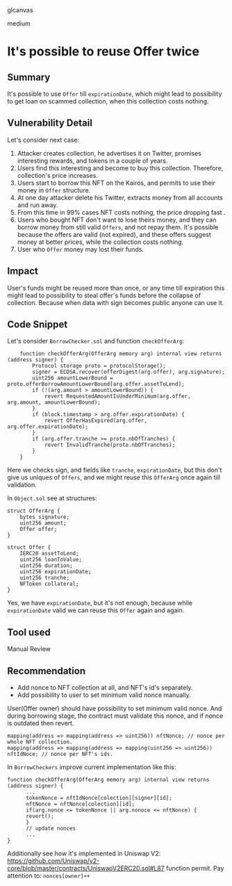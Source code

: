 glcanvas

medium

# It's possible to reuse Offer twice

## Summary

It's possible to use `Offer` till `expirationDate`, which might lead to possibility to get loan on scammed collection, when this collection costs nothing.


## Vulnerability Detail

Let's consider next case:

1) Attacker creates collection, he advertises it on Twitter, promises interesting rewards, and tokens in a couple of years.
2) Users find this interesting and become to buy this collection. Therefore, collection's price increases.
3) Users start to borrow this NFT on the Kairos, and permits to use their money in `Offer` structure. 
4) At one day attacker delete his Twitter, extracts money from all accounts and run away.
5) From this time in 99% cases NFT costs nothing, the price dropping fast .
6) Users who bought NFT don't want to lose theirs money, and they can borrow money from still valid `Offers`, and not repay them. It's possible because  the offers are valid (not expired), and these offers suggest money at better prices, while the collection costs nothing. 
7) User who `Offer` money may lost their funds.

## Impact

User's funds might be reused more than once, or any time till expiration
this might lead to possibility to steal offer's funds before the collapse of collection. Because when data with sign becomes public anyone can use it.

## Code Snippet

Let's consider `BorrowChecker.sol` and function `checkOfferArg`:
```solidity
    function checkOfferArg(OfferArg memory arg) internal view returns (address signer) {
        Protocol storage proto = protocolStorage();
        signer = ECDSA.recover(offerDigest(arg.offer), arg.signature);
        uint256 amountLowerBound = proto.offerBorrowAmountLowerBound[arg.offer.assetToLend];
        if (!(arg.amount > amountLowerBound)) {
            revert RequestedAmountIsUnderMinimum(arg.offer, arg.amount, amountLowerBound);
        }
        if (block.timestamp > arg.offer.expirationDate) {
            revert OfferHasExpired(arg.offer, arg.offer.expirationDate);
        }
        if (arg.offer.tranche >= proto.nbOfTranches) {
            revert InvalidTranche(proto.nbOfTranches);
        }
    }
```

Here we checks sign, and fields like `tranche`, `expirationDate`, but this don't give us uniques of `Offers`, and we might reuse this `OfferArg` once again till validation.

In `Object.sol` see at structures:
```solidity
struct OfferArg {
    bytes signature;
    uint256 amount;
    Offer offer;
}

struct Offer {
    IERC20 assetToLend;
    uint256 loanToValue;
    uint256 duration;
    uint256 expirationDate;
    uint256 tranche;
    NFToken collateral;
}
```

Yes, we have `expirationDate`, but it's not enough, because while `expirationDate` valid we can reuse this `Offer` again and again.

## Tool used

Manual Review

## Recommendation

* Add nonce to NFT collection at all, and NFT's id's separately. 
* Add possibility to user to set minimum valid nonce manually.


User(Offer owner) should have possibility to set minimum valid nonce. And during borrowing stage, the contract must validate this nonce, and if nonce is outdated then revert. 

```solidity
mapping(address => mapping(address => uint256)) nftNonce; // nonce per whole NFT collection.
mapping(address => mapping(address => mapping(uint256 => uint256)) nftIdNoce; // nonce per NFT's ids. 
```

In `BorrowCheckers` improve current implementation like this:
```solidity
function checkOfferArg(OfferArg memory arg) internal view returns (address signer) {
      ...
      tokenNonce = nftIdNonce[colection][signer][id];
      nftNonce = nftNonce[colection][id];
      if(arg.nonce <= tokenNonce || arg.nonoce <= nftNonce) {
      revert();
      }  
      // update nonces
      ...
}
```

Additionally see how it's implemented in Uniswap V2:
https://github.com/Uniswap/v2-core/blob/master/contracts/UniswapV2ERC20.sol#L87
function permit. Pay attention to: ```nonces[owner]++```




